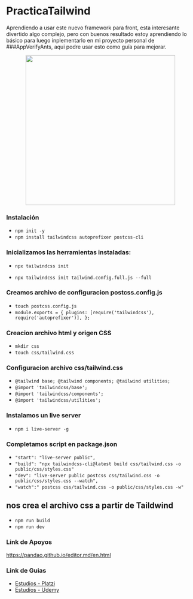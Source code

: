 # PracticaTailwind
Aprendiendo a usar este nuevo framework para front, esta interesante divertido algo complejo, pero 
con buenos resultado estoy aprendiendo lo básico para luego inplementarlo en mi proyecto personal de ###AppVerifyAnts, aqui podre usar 
esto como guía para mejorar. 

<p align="center"><img src="https://www.atsistemas.com/dam/jcr:20b575da-1767-43dc-b18f-4f2a9f722877/1375-775-tailwind-css.png" width="400"> </p>

### Instalación 

- `npm init -y`
- `npm install tailwindcss autoprefixer postcss-cli`

### Inicializamos las herramientas instaladas:

<!-- Genera archivo configuracion vacio de nombre tailwind.config.js -->

- `npx tailwindcss init`
<!-- Genera archivo configuracion completo -->
- `npx tailwindcss init tailwind.config.full.js --full`

<!-- Plugin recomendado para VSCode: Tailwind CSS IntelliSense -->

### Creamos archivo de configuracion postcss.config.js

<!-- Instrucciones archivo postcss.config.js: -->

- `touch postcss.config.js`
- `module.exports = { plugins: [require('tailwindcss'), require('autoprefixer')], };`

### Creacion archivo html y origen CSS

- `mkdir css`
- `touch css/tailwind.css`

### Configuracion archivo css/tailwind.css

- `@tailwind base; @tailwind components; @tailwind utilities;`
- `@import 'tailwindcss/base';`
- `@import 'tailwindcss/components';`
- `@import 'tailwindcss/utilities';` 

### Instalamos un live server  
- `npm i live-server -g `


### Completamos script en package.json

- `"start": "live-server public",`
- `"build": "npx tailwindcss-cli@latest build css/tailwind.css -o public/css/styles.css" `
- `"dev": "live-server public postcss css/tailwind.css -o public/css/styles.css --watch",`
- `"watch":" postcss css/tailwind.css -o public/css/styles.css -w"`



<!-- Ejecutar para compilar -->
## nos crea el archivo css a partir de Taildwind

- `npm run build `
- `npm run dev`

### Link de Apoyos  
https://pandao.github.io/editor.md/en.html

### Link de Guias 
- [Estudios - Platzi](https://platzi.com/p/LEONARDCUENCA/)
- [Estudios - Udemy](https://www.udemy.com/user/leonard-cuenca-roa/)

